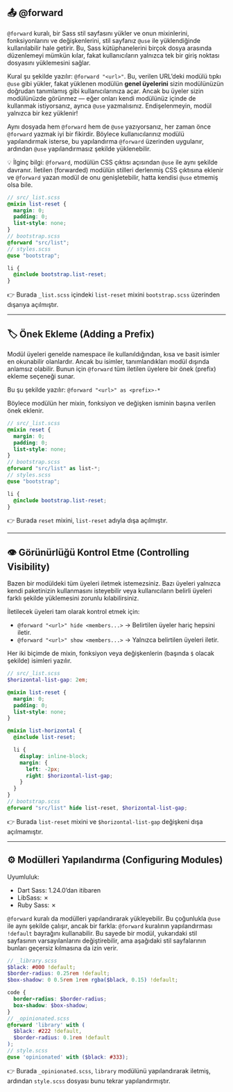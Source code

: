 ## 📤 @forward

`@forward` kuralı, bir Sass stil sayfasını yükler ve onun mixinlerini, fonksiyonlarını ve değişkenlerini, stil sayfanız `@use` ile yüklendiğinde kullanılabilir hale getirir. Bu, Sass kütüphanelerini birçok dosya arasında düzenlemeyi mümkün kılar, fakat kullanıcıların yalnızca tek bir giriş noktası dosyasını yüklemesini sağlar.

Kural şu şekilde yazılır: `@forward "<url>"`. Bu, verilen URL’deki modülü tıpkı `@use` gibi yükler, fakat yüklenen modülün **genel üyelerini** sizin modülünüzün doğrudan tanımlamış gibi kullanıcılarınıza açar. Ancak bu üyeler sizin modülünüzde görünmez — eğer onları kendi modülünüz içinde de kullanmak istiyorsanız, ayrıca `@use` yazmalısınız. Endişelenmeyin, modül yalnızca bir kez yüklenir!

Aynı dosyada hem `@forward` hem de `@use` yazıyorsanız, her zaman önce `@forward` yazmak iyi bir fikirdir. Böylece kullanıcılarınız modülü yapılandırmak isterse, bu yapılandırma `@forward` üzerinden uygulanır, ardından `@use` yapılandırmasız şekilde yüklenebilir.

💡 İlginç bilgi:
`@forward`, modülün CSS çıktısı açısından `@use` ile aynı şekilde davranır. İletilen (forwarded) modülün stilleri derlenmiş CSS çıktısına eklenir ve `@forward` yazan modül de onu genişletebilir, hatta kendisi `@use` etmemiş olsa bile.

```scss
// src/_list.scss
@mixin list-reset {
  margin: 0;
  padding: 0;
  list-style: none;
}
// bootstrap.scss
@forward "src/list";
// styles.scss
@use "bootstrap";

li {
  @include bootstrap.list-reset;
}
```

👉 Burada `_list.scss` içindeki `list-reset` mixini `bootstrap.scss` üzerinden dışarıya açılmıştır.

---

## 🏷️ Önek Ekleme (Adding a Prefix)

Modül üyeleri genelde namespace ile kullanıldığından, kısa ve basit isimler en okunabilir olanlardır. Ancak bu isimler, tanımlandıkları modül dışında anlamsız olabilir. Bunun için `@forward` tüm iletilen üyelere bir önek (prefix) ekleme seçeneği sunar.

Bu şu şekilde yazılır:
`@forward "<url>" as <prefix>-*`

Böylece modülün her mixin, fonksiyon ve değişken isminin başına verilen önek eklenir.

```scss
// src/_list.scss
@mixin reset {
  margin: 0;
  padding: 0;
  list-style: none;
}
// bootstrap.scss
@forward "src/list" as list-*;
// styles.scss
@use "bootstrap";

li {
  @include bootstrap.list-reset;
}
```

👉 Burada `reset` mixini, `list-reset` adıyla dışa açılmıştır.

---

## 👁️ Görünürlüğü Kontrol Etme (Controlling Visibility)

Bazen bir modüldeki tüm üyeleri iletmek istemezsiniz. Bazı üyeleri yalnızca kendi paketinizin kullanmasını isteyebilir veya kullanıcıların belirli üyeleri farklı şekilde yüklemesini zorunlu kılabilirsiniz.

İletilecek üyeleri tam olarak kontrol etmek için:

* `@forward "<url>" hide <members...>` → Belirtilen üyeler hariç hepsini iletir.
* `@forward "<url>" show <members...>` → Yalnızca belirtilen üyeleri iletir.

Her iki biçimde de mixin, fonksiyon veya değişkenlerin (başında `$` olacak şekilde) isimleri yazılır.

```scss
// src/_list.scss
$horizontal-list-gap: 2em;

@mixin list-reset {
  margin: 0;
  padding: 0;
  list-style: none;
}

@mixin list-horizontal {
  @include list-reset;

  li {
    display: inline-block;
    margin: {
      left: -2px;
      right: $horizontal-list-gap;
    }
  }
}
// bootstrap.scss
@forward "src/list" hide list-reset, $horizontal-list-gap;
```

👉 Burada `list-reset` mixini ve `$horizontal-list-gap` değişkeni dışa açılmamıştır.

---

## ⚙️ Modülleri Yapılandırma (Configuring Modules)

Uyumluluk:

* Dart Sass: 1.24.0’dan itibaren
* LibSass: ✗
* Ruby Sass: ✗

`@forward` kuralı da modülleri yapılandırarak yükleyebilir. Bu çoğunlukla `@use` ile aynı şekilde çalışır, ancak bir farkla: `@forward` kuralının yapılandırması `!default` bayrağını kullanabilir. Bu sayede bir modül, yukarıdaki stil sayfasının varsayılanlarını değiştirebilir, ama aşağıdaki stil sayfalarının bunları geçersiz kılmasına da izin verir.

```scss
// _library.scss
$black: #000 !default;
$border-radius: 0.25rem !default;
$box-shadow: 0 0.5rem 1rem rgba($black, 0.15) !default;

code {
  border-radius: $border-radius;
  box-shadow: $box-shadow;
}
// _opinionated.scss
@forward 'library' with (
  $black: #222 !default,
  $border-radius: 0.1rem !default
);
// style.scss
@use 'opinionated' with ($black: #333);
```

👉 Burada `_opinionated.scss`, `library` modülünü yapılandırarak iletmiş, ardından `style.scss` dosyası bunu tekrar yapılandırmıştır.
